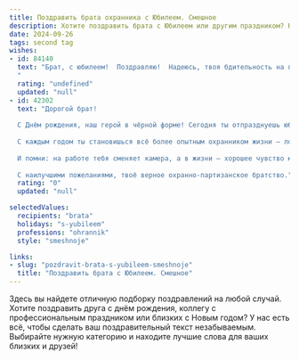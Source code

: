 ```yaml
---
title: Поздравить брата охранника с Юбилеем. Смешное
description: Хотите поздравить брата с Юбилеем или другим праздником? Наш ИИ создаст незабываемое поздравление, а вы обязательно выделитесь среди других.  
date: 2024-09-26
tags: second tag
wishes:
- id: 84140
  text: "Брат, с юбилеем!  Поздравляю!  Надеюсь, твоя бдительность на празднике будет не хуже, чем на работе.  Пусть твой день будет полон радости, а не нарушителей спокойствия!  Желаю тебе горы подарков, океан веселья и чтобы твои враги (а  их, я уверен, немного)  были настолько глупы, чтобы  даже не пытаться испортить тебе этот праздник!  Пусть фортуна будет тебе благосклонна, а жизнь – сладкой, как карамель, которую ты, конечно же, не будешь охранять от сладкоежек!
  "
  rating: "undefined"
  updated: "null"
- id: 42302
  text: "Дорогой брат!
  
  С Днём рождения, наш герой в чёрной форме! Сегодня ты отпразднуешь юбилей — и это отличный повод, чтобы расслабиться и не охранять нас хотя бы на один день! Пусть обходы по квартире будут только с тортом в руках, а узы заботы о нашем благополучии заменятся на узы веселья и смеха.
  
  С каждым годом ты становишься всё более опытным охранником жизни — ловко защищая нас от скуки и одиночества. Так что в этот особенный день пусть твоя защита от проблем будет на высоте, а радость и счастье наполняют твою жизнь!
  
  И помни: на работе тебя сменяет камера, а в жизни — хорошее чувство юмора! Так что отпразднуем юбилей так, что даже твои начальники позавидуют!
  
  С наилучшими пожеланиями, твоё верное охранно-партизанское братство."
  rating: "0"
  updated: "null"

selectedValues:
  recipients: "brata"
  holidays: "s-yubileem"
  professions: "ohrannik"
  style: "smeshnoje"

links:
- slug: "pozdravit-brata-s-yubileem-smeshnoje"
  title: "Поздравить брата с Юбилеем. Смешное"
---
```


Здесь вы найдете отличную подборку поздравлений на любой случай. 
Хотите поздравить друга с днём рождения, коллегу с профессиональным праздником или близких с Новым годом? У нас есть всё, чтобы сделать ваш поздравительный текст незабываемым. Выбирайте нужную категорию и находите лучшие слова для ваших близких и друзей!
